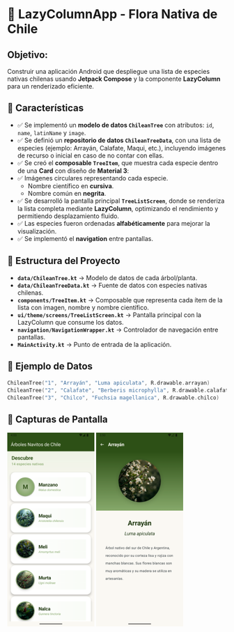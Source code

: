 
# 🌿 LazyColumnApp - Flora Nativa de Chile
## Objetivo:
Construir una aplicación Android que despliegue una lista de especies nativas chilenas usando **Jetpack Compose** y la componente **LazyColumn** para un renderizado eficiente.


## 🚀 Características


- ✅ Se implementó un **modelo de datos `ChileanTree`** con atributos: `id`, `name`, `latinName` y `image`.
- ✅ Se definió un **repositorio de datos `ChileanTreeData`**, con una lista de especies (ejemplo: Arrayán, Calafate, Maqui, etc.), incluyendo imágenes de recurso o inicial en caso de no contar con ellas.
- ✅ Se creó el **composable `TreeItem`**, que muestra cada especie dentro de una **Card** con diseño de **Material 3**:
- ✅ Imágenes circulares representando cada especie.
    - Nombre científico en **cursiva**.
    - Nombre común en **negrita**.
- ✅ Se desarrolló la pantalla principal **`TreeListScreen`**, donde se renderiza la lista completa mediante **LazyColumn**, optimizando el rendimiento y permitiendo desplazamiento fluido.
- ✅ Las especies fueron ordenadas **alfabéticamente** para mejorar la visualización.
- ✅ Se implementó el **navigation** entre pantallas.


## 📂 Estructura del Proyecto

- **`data/ChileanTree.kt`** → Modelo de datos de cada árbol/planta.
- **`data/ChileanTreeData.kt`** → Fuente de datos con especies nativas chilenas.
- **`components/TreeItem.kt`** → Composable que representa cada ítem de la lista con imagen, nombre y nombre científico.
- **`ui/theme/screens/TreeListScreen.kt`** → Pantalla principal con la LazyColumn que consume los datos.
- **`navigation/NavigationWrapper.kt`** → Controlador de navegación entre pantallas.
- **`MainActivity.kt`** → Punto de entrada de la aplicación.


## 🌱 Ejemplo de Datos

```kotlin
ChileanTree("1", "Arrayán", "Luma apiculata", R.drawable.arrayan)
ChileanTree("2", "Calafate", "Berberis microphylla", R.drawable.calafate)
ChileanTree("3", "Chilco", "Fuchsia magellanica", R.drawable.chilco)
```

## 📱 Capturas de Pantalla
<p float="left">
  <img src="screenshots/tree_list.png" alt="Lista de árboles" width="200"/>
  <img src="screenshots/tree_detail.png" alt="Detalle de árbol" width="200"/>
</p>

